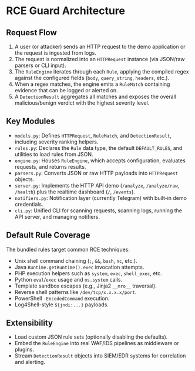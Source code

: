 # RCE Guard Architecture

## Request Flow

1. A user (or attacker) sends an HTTP request to the demo application or the request is ingested from logs.
2. The request is normalized into an `HTTPRequest` instance (via JSON/raw parsers or CLI input).
3. The `RuleEngine` iterates through each `Rule`, applying the compiled regex against the configured fields (`body`, `query_string`, `headers`, etc.).
4. When a regex matches, the engine emits a `RuleMatch` containing evidence that can be logged or alerted on.
5. A `DetectionResult` aggregates all matches and exposes the overall malicious/benign verdict with the highest severity level.

## Key Modules

- `models.py`: Defines `HTTPRequest`, `RuleMatch`, and `DetectionResult`, including severity ranking helpers.
- `rules.py`: Declares the `Rule` data type, the default `DEFAULT_RULES`, and utilities to load rules from JSON.
- `engine.py`: Houses `RuleEngine`, which accepts configuration, evaluates requests, and returns results.
- `parsers.py`: Converts JSON or raw HTTP payloads into `HTTPRequest` objects.
- `server.py`: Implements the HTTP API demo (`/analyze`, `/analyze/raw`, `/health`) plus the realtime dashboard (`/`, `/events`).
- `notifiers.py`: Notification layer (currently Telegram) with built-in demo credentials.
- `cli.py`: Unified CLI for scanning requests, scanning logs, running the API server, and managing notifiers.

## Default Rule Coverage

The bundled rules target common RCE techniques:

- Unix shell command chaining (`;`, `&&`, `bash`, `nc`, etc.).
- Java `Runtime.getRuntime().exec` invocation attempts.
- PHP execution helpers such as `system`, `exec`, `shell_exec`, etc.
- Python `eval`/`exec` usage and `os.system` calls.
- Template sandbox escapes (e.g., Jinja2 `__mro__` traversal).
- Reverse shell patterns like `/dev/tcp/x.x.x.x/port`.
- PowerShell `-EncodedCommand` execution.
- Log4Shell-style `${jndi:...}` payloads.

## Extensibility

- Load custom JSON rule sets (optionally disabling the defaults).
- Embed the `RuleEngine` into real WAF/IDS pipelines as middleware or plugins.
- Stream `DetectionResult` objects into SIEM/EDR systems for correlation and alerting.
